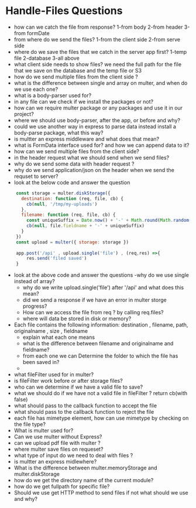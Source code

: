 # Handle-Files Questions

- how can we catch the file from response? 1-from body 2-from header 3-from formDate
- from where do we send the files? 1-from the client side 2-from serve side
- where do we save the files that we catch in the server app first? 1-temp file 2-database 3-all above
- what client side needs to show files? we need the full path for the file that we save on the database and the temp file or S3
- how do we send multiple files from the client side ?
- what is the difference between single and array on multer, and when do we use each one?
- what is a body-parser used for?
- in any file can we check if we install the packages or not? 
- how can we require multer package or any packages and use it in our project? 
- where we should use body-parser, after the app, or before and why?
- could we use another way in express to parse data instead install a body-parse package, what this way?
- is multter an express middleware and what does that mean?
- what is FormData interface used for? and how we can append data to it?
- how can we send multiple files from the client side?
- in the header request what we should send when we send files?
- why do we send some data with header request ?
- why do we send application/json on the header when we send the requset to server?
- look at the below code and answer the question
```js
	const storage = multer.diskStorage({
	  destination: function (req, file, cb) {
	    cb(null, '/tmp/my-uploads')
	  },
	  filename: function (req, file, cb) {
	    const uniqueSuffix = Date.now() + '-' + Math.round(Math.random() * 1E9)
	    cb(null, file.fieldname + '-' + uniqueSuffix)
	  }
	})
	const upload = multer({ storage: storage })
	
	app.post('/api' , upload.single('file') , (req,res) =>{
		res.send('filed saved')
	}
```
- look at the above code and answer the questions
        -why do we use single instead of array?
	- why do we write upload.single('file') after '/api' and what does this mean?
	- did we send a response if we have an error in multer storge progress?
	- How can we access the file from req ? by calling req.files?
	- where will data be stored in disk or memory?
- Each file contains the following information: destination , filename, path, originalname , size , fieldname
	- explain what each one means
	- what is the difference between filename and originalname and fieldname?
	- from each one we can Determine the folder to which the file has been saved in?
	- 
- what fileFilter used for in multer?
- is fileFilter work before or after storage files?
- who can we determine if we have a valid file to save?
- what we should do if we have not a valid file in fileFilter ? return cb(with false)
- what should pass to the callback function to accept the file
- what should pass to the callback function to reject the file
- each file has mimetype element, how can use mimetype by checking on the file type?
- What is multer used for?
- Can we use multer without Express?
- can we upload pdf file with multer ?
- where multer save files on requeset?
- what type of input do we need to deal with files ?
- is multter an express midlewhere?
- What is the difference between multer.memoryStorage and multer.diskStorage
- how do we get the directory name of the current module?
- how do we get fullpath for specific file?
- Should we use get HTTP method to send files if not what should we use and why?
